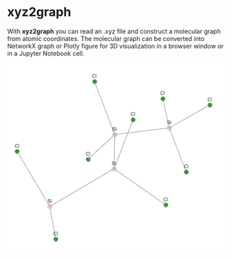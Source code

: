 # xyz2graph

With **xyz2graph** you can read an .xyz file and construct a molecular graph from atomic coordinates. The molecular graph can be converted into NetworkX graph or Plotly figure for 3D visualization in a browser window or in a Jupyter Notebook cell.

<p align="center">
  <img src="picture.png">
</p>
